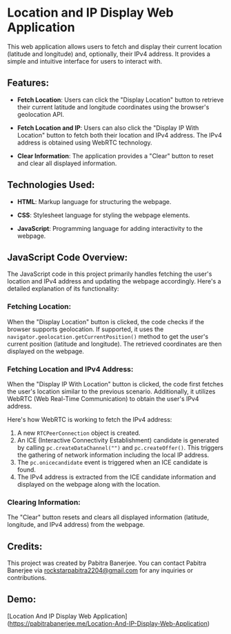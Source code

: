 # Location and IP Display Web Application

This web application allows users to fetch and display their current location (latitude and longitude) and, optionally, their IPv4 address. It provides a simple and intuitive interface for users to interact with.

## Features:

- **Fetch Location**: Users can click the "Display Location" button to retrieve their current latitude and longitude coordinates using the browser's geolocation API.
  
- **Fetch Location and IP**: Users can also click the "Display IP With Location" button to fetch both their location and IPv4 address. The IPv4 address is obtained using WebRTC technology.

- **Clear Information**: The application provides a "Clear" button to reset and clear all displayed information.

## Technologies Used:

- **HTML**: Markup language for structuring the webpage.
  
- **CSS**: Stylesheet language for styling the webpage elements.
  
- **JavaScript**: Programming language for adding interactivity to the webpage.

## JavaScript Code Overview:

The JavaScript code in this project primarily handles fetching the user's location and IPv4 address and updating the webpage accordingly. Here's a detailed explanation of its functionality:

### Fetching Location:

When the "Display Location" button is clicked, the code checks if the browser supports geolocation. If supported, it uses the `navigator.geolocation.getCurrentPosition()` method to get the user's current position (latitude and longitude). The retrieved coordinates are then displayed on the webpage.

### Fetching Location and IPv4 Address:

When the "Display IP With Location" button is clicked, the code first fetches the user's location similar to the previous scenario. Additionally, it utilizes WebRTC (Web Real-Time Communication) to obtain the user's IPv4 address. 

Here's how WebRTC is working to fetch the IPv4 address:

1. A new `RTCPeerConnection` object is created.
2. An ICE (Interactive Connectivity Establishment) candidate is generated by calling `pc.createDataChannel("")` and `pc.createOffer()`. This triggers the gathering of network information including the local IP address.
3. The `pc.onicecandidate` event is triggered when an ICE candidate is found. 
4. The IPv4 address is extracted from the ICE candidate information and displayed on the webpage along with the location.

### Clearing Information:

The "Clear" button resets and clears all displayed information (latitude, longitude, and IPv4 address) from the webpage.

## Credits:

This project was created by Pabitra Banerjee. You can contact Pabitra Banerjee via [rockstarpabitra2204@gmail.com](mailto:rockstarpabitra2204@gmail.com) for any inquiries or contributions.


## Demo:

[Location And IP Display Web Application] (https://pabitrabanerjee.me/Location-And-IP-Display-Web-Application)